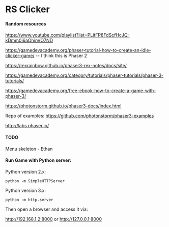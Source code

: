 # RS Clicker

#### Random resources

https://www.youtube.com/playlist?list=PLitFP8FdScfHcJQ-kDmm0i6aOhinVO7ND

https://gamedevacademy.org/phaser-tutorial-how-to-create-an-idle-clicker-game/ -- I think this is Phaser 2

https://rexrainbow.github.io/phaser3-rex-notes/docs/site/

https://gamedevacademy.org/category/tutorials/phaser-tutorials/phaser-3-tutorials/

https://gamedevacademy.org/free-ebook-how-to-create-a-game-with-phaser-3/

https://photonstorm.github.io/phaser3-docs/index.html


Repo of examples:
https://github.com/photonstorm/phaser3-examples


http://labs.phaser.io/



#### TODO
Menu skeleton - Ethan

#### Run Game with Python server:

Python version 2.x:

`python -m SimpleHTTPServer`

Python version 3.x:

`python -m http.server`

Then open a browser and access it via:

http://192.168.1.2:8000 
or
http://127.0.0.1:8000


